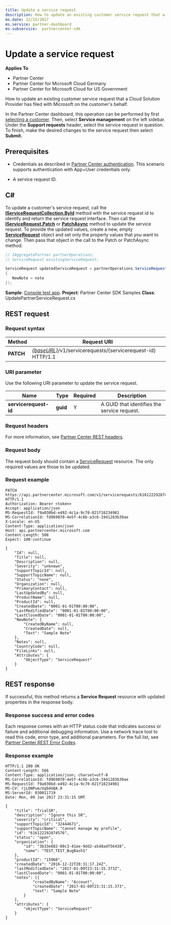```yaml
---
title: Update a service request
description: How to update an existing customer service request that a Cloud Solution Provider has filed with Microsoft on the customer's behalf.
ms.date: 12/15/2017
ms.service: partner-dashboard
ms.subservice:  partnercenter-sdk
---
```


# Update a service request

**Applies To**

- Partner Center
- Partner Center for Microsoft Cloud Germany
- Partner Center for Microsoft Cloud for US Government

How to update an existing customer service request that a Cloud Solution Provider has filed with Microsoft on the customer's behalf.

In the Partner Center dashboard, this operation can be performed by first [selecting a customer](get-a-customer-by-name.md). Then, select **Service management** on the left sidebar. Under the **Support requests** header, select the service request in question. To finish, make the desired changes to the service request then select **Submit.**

## Prerequisites

- Credentials as described in [Partner Center authentication](partner-center-authentication.md). This scenario supports authentication with App+User credentials only.

- A service request ID.

## C\#

To update a customer's service request, call the [**IServiceRequestCollection.ById**](/dotnet/api/microsoft.store.partnercenter.servicerequests.iservicerequestcollection.byid) method with the service request id to identify and return the service request interface. Then call the [**IServiceRequest.Patch**](/dotnet/api/microsoft.store.partnercenter.servicerequests.iservicerequest.patch) or [**PatchAsync**](/dotnet/api/microsoft.store.partnercenter.servicerequests.iservicerequest.patchasync) method to update the service request. To provide the updated values, create a new, empty [**ServiceRequest**](/dotnet/api/microsoft.store.partnercenter.models.servicerequests.servicerequest) object and set only the property values that you want to change. Then pass that object in the call to the Patch or PatchAsync method.

``` csharp
// IAggregatePartner partnerOperations;
// ServiceRequest existingServiceRequest;

ServiceRequest updatedServiceRequest = partnerOperations.ServiceRequests.ById(existingServiceRequest.Id).Patch(new ServiceRequest
{
   NewNote = note
});
```

**Sample**: [Console test app](console-test-app.md). **Project**: Partner Center SDK Samples **Class**: UpdatePartnerServiceRequest.cs

## REST request

### Request syntax

| Method    | Request URI                                                                                 |
|-----------|---------------------------------------------------------------------------------------------|
| **PATCH** | [*{baseURL}*](partner-center-rest-urls.md)/v1/servicerequests/{servicerequest-id} HTTP/1.1 |

### URI parameter

Use the following URI parameter to update the service request.

| Name                  | Type     | Required | Description                                 |
|-----------------------|----------|----------|---------------------------------------------|
| **servicerequest-id** | **guid** | Y        | A GUID that identifies the service request. |

### Request headers

For more information, see [Partner Center REST headers](headers.md).

### Request body

The request body should contain a [ServiceRequest](service-request-resources.md) resource. The only required values are those to be updated.

### Request example

```http
PATCH https://api.partnercenter.microsoft.com/v1/servicerequests/616122292874576 HTTP/1.1
Authorization: Bearer <token>
Accept: application/json
MS-RequestId: f9a030bd-e492-4c1a-9c70-021f18234981
MS-CorrelationId: fd969070-4e5f-4c6b-a3c6-1941283b39ae
X-Locale: en-US
Content-Type: application/json
Host: api.partnercenter.microsoft.com
Content-Length: 508
Expect: 100-continue

{
    "Id": null,
    "Title": null,
    "Description": null,
    "Severity": "unknown",
    "SupportTopicId": null,
    "SupportTopicName": null,
    "Status": "none",
    "Organization": null,
    "PrimaryContact": null,
    "LastUpdatedBy": null,
    "ProductName": null,
    "ProductId": null,
    "CreatedDate": "0001-01-01T00:00:00",
    "LastModifiedDate": "0001-01-01T00:00:00",
    "LastClosedDate": "0001-01-01T00:00:00",
    "NewNote": {
        "CreatedByName": null,
        "CreatedDate": null,
        "Text": "Sample Note"
    },
    "Notes": null,
    "CountryCode": null,
    "FileLinks": null,
    "Attributes": {
        "ObjectType": "ServiceRequest"
    }
}
```

## REST response

If successful, this method returns a **Service Request** resource with updated properties in the response body.

### Response success and error codes

Each response comes with an HTTP status code that indicates success or failure and additional debugging information. Use a network trace tool to read this code, error type, and additional parameters. For the full list, see [Partner Center REST Error Codes](error-codes.md).

### Response example

```http
HTTP/1.1 200 OK
Content-Length: 566
Content-Type: application/json; charset=utf-8
MS-CorrelationId: fd969070-4e5f-4c6b-a3c6-1941283b39ae
MS-RequestId: f9a030bd-e492-4c1a-9c70-021f18234981
MS-CV: rjLONPum/Uq94UQA.0
MS-ServerId: 030011719
Date: Mon, 09 Jan 2017 23:31:15 GMT

{
    "title": "TrialSR",
    "description": "Ignore this SR",
    "severity": "critical",
    "supportTopicId": "32444671",
    "supportTopicName": "Cannot manage my profile",
    "id": "616122292874576",
    "status": "open",
    "organization": {
        "id": "3b33e682-00c3-41ee-9dd2-a548adf56438",
        "name": "TEST_TEST_BugBash1"
    },
    "productId": "15960",
    "createdDate": "2016-12-22T20:31:17.24Z",
    "lastModifiedDate": "2017-01-09T23:31:15.373Z",
    "lastClosedDate": "0001-01-01T00:00:00",
    "notes": [{
            "createdByName": "Account",
            "createdDate": "2017-01-09T23:31:15.373",
            "text": "Sample Note"
        }
    ],
    "attributes": {
        "objectType": "ServiceRequest"
    }
}
```
